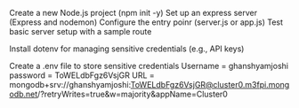 Create a new Node.js project (npm init -y)
Set up an express server (Express and nodemon)
Configure the entry poinr (server.js or app.js)
Test basic server setup with a sample route

Install dotenv for managing sensitive credentials (e.g., API keys)

Create a .env file to store sensitive credentials
Username = ghanshyamjoshi
password = ToWELdbFgz6VsjGR
URL = mongodb+srv://ghanshyamjoshi:ToWELdbFgz6VsjGR@cluster0.m3fpi.mongodb.net/?retryWrites=true&w=majority&appName=Cluster0